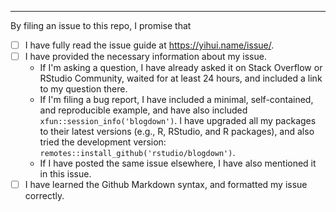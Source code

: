 
---

<!--
Please keep the below portion in your issue. Your issue will be closed if any of the above boxes is not checked. In certain (rare) cases, you may be exempted if you give a brief explanation (e.g., you are only making a suggestion for improvement). Thanks!
-->

By filing an issue to this repo, I promise that

- [ ] I have fully read the issue guide at https://yihui.name/issue/.
- [ ] I have provided the necessary information about my issue.
    - If I'm asking a question, I have already asked it on Stack Overflow or RStudio Community, waited for at least 24 hours, and included a link to my question there.
    - If I'm filing a bug report, I have included a minimal, self-contained, and reproducible example, and have also included `xfun::session_info('blogdown')`. I have upgraded all my packages to their latest versions (e.g., R, RStudio, and R packages), and also tried the development version: `remotes::install_github('rstudio/blogdown')`.
    - If I have posted the same issue elsewhere, I have also mentioned it in this issue.
- [ ] I have learned the Github Markdown syntax, and formatted my issue correctly.

